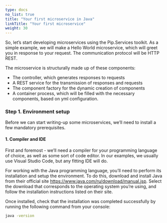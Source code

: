 ```yaml
---
type: docs
no_list: true
title: "Your first microservice in Java"
linkTitle: "Your first microservice"
weight: 30
---
```


So, let’s start developing microservices using the Pip.Services toolkit. As a simple example, we will make a Hello World microservice, which will greet you in response to your request. The communication protocol will be HTTP REST.

The microservice is structurally made up of these components:

- The controller, which generates responses to requests
- A REST service for the transmission of responses and requests
- The component factory for the dynamic creation of components
- A container process, which will be filled with the necessary components, based on yml configuration.

### Step 1. Environment setup

Before we can start writing-up some microservices, we’ll need to install a few mandatory prerequisites.

#### 1. Compiler and IDE

First and foremost - we’ll need a compiler for your programming language of choice, as well as some sort of code editor. In our examples, we usually use Visual Studio Code, but any fitting IDE will do.

For working with the Java programming language, you’ll need to perform its installation and setup the environment. To do this, download and install Java from their official site https://www.java.com/ru/download/manual.jsp. Select the download that corresponds to the operating system you’re using, and follow the installation instructions listed on their site.

Once installed, check that the installation was completed successfully by running the following command from your console:

```bash
java -version
```

